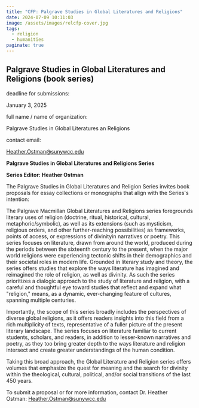 ```yaml
---
title: "CFP: Palgrave Studies in Global Literatures and Religions"
date: 2024-07-09 10:11:03
image: /assets/images/relcfp-cover.jpg
tags:
  - religion
  - humanities
paginate: true   
---
```

Palgrave Studies in Global Literatures and Religions (book series)
------------------------------------------------------------------

deadline for submissions: 

January 3, 2025

full name / name of organization: 

Palgrave Studies in Global Literatures an Religions

contact email: 

<Heather.Ostman@sunywcc.edu>

**Palgrave Studies in Global Literatures and Religions Series**

**Series Editor: Heather Ostman**

The Palgrave Studies in Global Literatures and Religion Series invites book proposals for essay collections or monographs that align with the Series's intention:

The Palgrave Macmillan Global Literatures and Religions series foregrounds literary uses of religion (doctrine, ritual, historical, cultural, metaphoric/symbolic), as well as its extensions (such as mysticism, religious orders, and other further-reaching possibilities) as frameworks, points of access, or expressions of divinityin narratives or poetry. This series focuses on literature, drawn from around the world, produced during the periods between the sixteenth century to the present, when the major world religions were experiencing tectonic shifts in their demographics and their societal roles in modern life. Grounded in literary study and theory, the series offers studies that explore the ways literature has imagined and reimagined the role of religion, as well as divinity. As such the series prioritizes a dialogic approach to the study of literature and religion, with a careful and thoughtful eye toward studies that reflect and expand what "religion," means, as a dynamic, ever-changing feature of cultures, spanning multiple centuries.

Importantly, the scope of this series broadly includes the perspectives of diverse global religions, as it offers readers insights into this field from a rich multiplicity of texts, representative of a fuller picture of the present literary landscape. The series focuses on literature familiar to current students, scholars, and readers, in addition to lesser-known narratives and poetry, as they too bring greater depth to the ways literature and religion intersect and create greater understandings of the human condition.

Taking this broad approach, the Global Literature and Religion series offers volumes that emphasize the quest for meaning and the search for divinity within the theological, cultural, political, and/or social transitions of the last 450 years.

To submit a proposal or for more information, contact Dr. Heather Ostman: <Heather.Ostman@sunywcc.edu>